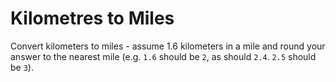 # Kilometres to Miles

Convert kilometers to miles - assume 1.6 kilometers in a mile and round your answer to the nearest mile (e.g. `1.6` should be `2`, as should `2.4`. `2.5` should be `3`).
